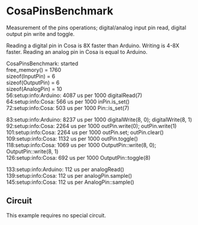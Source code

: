 CosaPinsBenchmark
=================

Measurement of the pins operations; digital/analog input pin read,
digital output pin write and toggle. 

Reading a digital pin in Cosa is 8X faster than Arduino. Writing is
4-8X faster. Reading an analog pin in Cosa is equal to Arduino.

CosaPinsBenchmark: started  
free_memory() = 1760  
sizeof(InputPin) = 6  
sizeof(OutputPin) = 6  
sizeof(AnalogPin) = 10  
56:setup:info:Arduino: 4087 us per 1000 digitalRead(7)  
64:setup:info:Cosa: 566 us per 1000 inPin.is_set()  
72:setup:info:Cosa: 503 us per 1000 Pin::is_set(7)  

83:setup:info:Arduino: 8237 us per 1000 digitalWrite(8, 0); digitalWrite(8, 1)  
92:setup:info:Cosa: 2264 us per 1000 outPin.write(0); outPin.write(1)  
101:setup:info:Cosa: 2264 us per 1000 outPin.set; outPin.clear()  
109:setup:info:Cosa: 1132 us per 1000 outPin.toggle()  
118:setup:info:Cosa: 1069 us per 1000 OutputPin::write(8, 0); OutputPin::write(8, 1)  
126:setup:info:Cosa: 692 us per 1000 OutputPin::toggle(8)  

133:setup:info:Arduino: 112 us per analogRead()  
139:setup:info:Cosa: 112 us per analogPin.sample()  
145:setup:info:Cosa: 112 us per AnalogPin::sample()  

Circuit
-------
This example requires no special circuit. 




